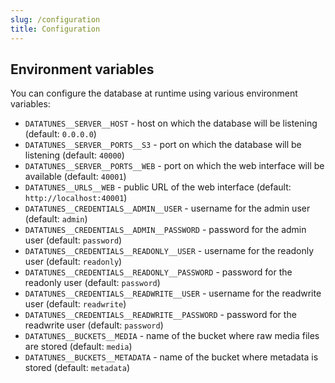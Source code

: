 ```yaml
---
slug: /configuration
title: Configuration
---
```


## Environment variables

You can configure the database at runtime using various environment variables:

- `DATATUNES__SERVER__HOST` -
  host on which the database will be listening
  (default: `0.0.0.0`)
- `DATATUNES__SERVER__PORTS__S3` -
  port on which the database will be listening
  (default: `40000`)
- `DATATUNES__SERVER__PORTS__WEB` -
  port on which the web interface will be available
  (default: `40001`)
- `DATATUNES__URLS__WEB` -
  public URL of the web interface
  (default: `http://localhost:40001`)
- `DATATUNES__CREDENTIALS__ADMIN__USER` -
  username for the admin user
  (default: `admin`)
- `DATATUNES__CREDENTIALS__ADMIN__PASSWORD` -
  password for the admin user
  (default: `password`)
- `DATATUNES__CREDENTIALS__READONLY__USER` -
  username for the readonly user
  (default: `readonly`)
- `DATATUNES__CREDENTIALS__READONLY__PASSWORD` -
  password for the readonly user
  (default: `password`)
- `DATATUNES__CREDENTIALS__READWRITE__USER` -
  username for the readwrite user
  (default: `readwrite`)
- `DATATUNES__CREDENTIALS__READWRITE__PASSWORD` -
  password for the readwrite user
  (default: `password`)
- `DATATUNES__BUCKETS__MEDIA` -
  name of the bucket where raw media files are stored
  (default: `media`)
- `DATATUNES__BUCKETS__METADATA` -
  name of the bucket where metadata is stored
  (default: `metadata`)

